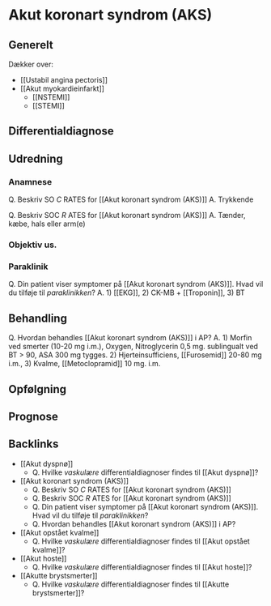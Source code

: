 # Akut koronart syndrom (AKS)

## Generelt
Dækker over: 
* [[Ustabil angina pectoris]]
* [[Akut myokardieinfarkt]]
	* [[NSTEMI]] 
	* [[STEMI]]

## Differentialdiagnose


## Udredning
### Anamnese
Q. Beskriv SO *C* RATES for [[Akut koronart syndrom (AKS)]] 
A. Trykkende 

Q. Beskriv SOC *R* ATES for [[Akut koronart syndrom (AKS)]] 
A. Tænder, kæbe, hals eller arm(e)

### Objektiv us.

### Paraklinik
Q. Din patient viser symptomer på [[Akut koronart syndrom (AKS)]]. Hvad vil du tilføje til *paraklinikken*? 
A. 1) [[EKG]], 2) CK-MB + [[Troponin]], 3) BT


## Behandling
Q. Hvordan behandles [[Akut koronart syndrom (AKS)]] i AP?
A. 1) Morfin ved smerter (10-20 mg i.m.), Oxygen, Nitroglycerin 0,5 mg. sublingualt ved BT > 90, ASA 300 mg tygges. 2) Hjerteinsufficiens, [[Furosemid]] 20-80 mg i.m., 3) Kvalme, [[Metoclopramid]] 10 mg. i.m.

## Opfølgning


## Prognose



<!-- #anki/deck/Medicine #anki/tag/med/Cardiology -->

## Backlinks
* [[Akut dyspnø]]
	* Q. Hvilke *vaskulære* differentialdiagnoser findes til [[Akut dyspnø]]?
* [[Akut koronart syndrom (AKS)]]
	* Q. Beskriv SO *C* RATES for [[Akut koronart syndrom (AKS)]] 
	* Q. Beskriv SOC *R* ATES for [[Akut koronart syndrom (AKS)]] 
	* Q. Din patient viser symptomer på [[Akut koronart syndrom (AKS)]]. Hvad vil du tilføje til *paraklinikken*? 
	* Q. Hvordan behandles [[Akut koronart syndrom (AKS)]] i AP?
* [[Akut opstået kvalme]]
	* Q. Hvilke *vaskulære* differentialdiagnoser findes til [[Akut opstået kvalme]]?
* [[Akut hoste]]
	* Q. Hvilke *vaskulære* differentialdiagnoser findes til [[Akut hoste]]?
* [[Akutte brystsmerter]]
	* Q. Hvilke *vaskulære* differentialdiagnoser findes til [[Akutte brystsmerter]]?

<!-- {BearID:CBFBF95D-21F6-4A9A-9DDE-AF20A87EA763-30450-00003B24A77D6849} -->
